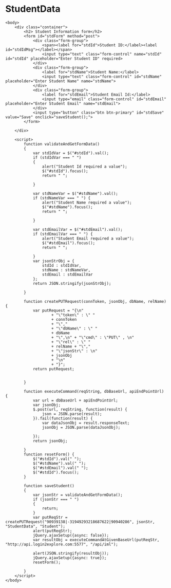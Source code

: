 # StudentData

<html>
    <head>
        <title>Student Data</title>
        <meta charset="UTF-8">
        <meta name="viewport" content="width=device-width, initial-scale=1.0">
        <link rel="stylesheet" href="https://maxcdn.bootstrapcdn.com/bootstrap/3.4.1/css/bootstrap.min.css"><!-- comment -->
        <script src="https://ajax.googleeapis.com/ajax/libs/jquery/3.5.1/jquery.min.js"></script>
        <script src="https://maxdn.bootstrapcdn.com/bootstrap/3.4.1/js/bootstrap.min.js"></script>
        <!--<script src="https://ajax.googleaoi.com/ajax/libs/jquery/3.5.1/jquery.min.js"></script>-->
    </head>

    <body>
        <div class="container">
            <h2> Student Information form</h2>
            <form id="stdForm" method="post">
                <div class="form-group">
                    <span><label for="stdId">Student ID:</label><label id="stdIdMsg"></label></span>
                    <input type="text" class="form-control" name="stdId" id="stdId" placeholder="Enter Student ID" required>
                </div>
                <div class="form-group">
                    <label for="stdName">Student Name:</label>
                    <input type="text" class="form-control" id="stdName" placeholder="Enter Student Name" name="stdName">
                </div>
                <div class="form-group">
                    <label for="stdEmail">Student Email Id:</label>
                    <input type="email" class="form-control" id="stdEmail" placeholder="Enter Student Email" name="stdEmail">
                </div>
                <input type="button" class="btn btn-primary" id="stdSave" value="Save" onclick="saveStudent();">
            </form>   

        </div>

        <script>
            function validateAndGetFormData()
            {
                var stdIdVar = $("#stdId").val();
                if (stdIdVar === " ")
                {
                    alert("Student Id required a value");
                    $("#stdId").focus();
                    return " ";

                }

                var stdNameVar = $("#stdName").val();
                if (stdNameVar === " ") {
                    alert("Student Name required a value");
                    $("#stdName").focus();
                    return " ";

                }

                var stdEmailVar = $("#stdEmail").val();
                if (stdEmailVar === " ") {
                    alert("Student Email required a value");
                    $("#stdEmail").focus();
                    return " ";

                }
                var jsonStrObj = {
                    stdId : stdIdVar,
                    stdName : stdNameVar,
                    stdEmail : stdEmailVar
                };
                return JSON.stringify(jsonStrObj);

            }

            function createPUTRequest(connToken, jsonObj, dbName, relName) {
                var putRequest = "{\n"
                        + "\"token\" : \" "
                        + connToken
                        + "\","
                        + "\"dbName\" : \" "
                        + dbName
                        + "\",\n" + "\"cmd\" : \"PUT\" , \n"
                        + "\"rel\" : \" "
                        + relName + "\","
                        + "\"jsonStr\" : \n"
                        + jsonObj
                        + "\n"
                        + "}";
                return putRequest;


            }

            function executeCommand(reqString, dbBaseUrl, apiEndPointUrl) {
                var url = dbBaseUrl + apiEndPointUrl;
                var jsonObj;
                $.post(url, reqString, function(result) {
                    json = JSON.parse(result);
                }).fail(function(result) {
                    var dataJsonObj = result.responseText;
                    jsonObj = JSON.parse(dataJsonObj);

                });
                return jsonObj;

            }
            function resetForm() {
                $("#stdId").val(" ");
                $("#stdName").val(" ");
                $("#stdEmail").val(" ");
                $("#stdId").focus();
            }

            function saveStudent()
            {
                var jsonStr = validateAndGetFormData();
                if (jsonStr === " ")
                {
                    return;
                }
                var putReqStr = createPUTRequest("90939138|-31949293218687622|90940286", jsonStr, "StudentData", "Student");
                alert(putReqStr);
                jQuery.ajaxSetup({async: false});
                var resultObj = executeCommandAtGivenBaseUrl(putReqStr, "http://api.login2explore.com:5577", "/api/iml");
                
                alert(JSON.stringify(resultObj));
                jQuery.ajaxSetup({async: true});
                resetForm();

            }
        </script>
    </body>
</html>
